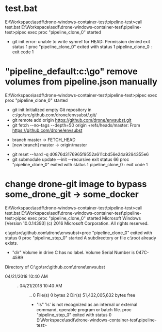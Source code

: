 # test.bat
E:\Workspace\asdf\drone-windows-container-test\pipeline-test>call test.bat
E:\Workspace\asdf\drone-windows-container-test\pipeline-test>pipec exec
proc "pipeline_clone_0" started
+ git init
error: unable to write symref for HEAD: Permission denied
exit status 1
proc "pipeline_clone_0" exited with status 1
pipeline_clone_0 : exit code 1

# "pipeline_default:c:\\go" remove volumes from pipeline.json manually
E:\Workspace\asdf\drone-windows-container-test\pipeline-test>pipec exec
proc "pipeline_clone_0" started
+ git init
Initialized empty Git repository in c:/go/src/github.com/drone/envsubst/.git/
+ git remote add origin https://github.com/drone/envsubst.git
+ git fetch --no-tags --depth=50 origin +refs/heads/master:
From https://github.com/drone/envsubst
 * branch            master     -> FETCH_HEAD
 * [new branch]      master     -> origin/master
+ git reset --hard -q d0876d3176965f9552a611cbd56e24a9264355e6
+ git submodule update --init --recursive
exit status 66
proc "pipeline_clone_0" exited with status 1
pipeline_clone_0 : exit code 1

# change drone-git image to bypass some_drone_git -> some_docker 
E:\Workspace\asdf\drone-windows-container-test\pipeline-test>call test.bat
E:\Workspace\asdf\drone-windows-container-test\pipeline-test>pipec exec
proc "pipeline_clone_0" started
Microsoft Windows [Version 10.0.14393]
(c) 2016 Microsoft Corporation. All rights reserved.

c:\go\src\github.com\drone\envsubst>proc "pipeline_clone_0" exited with status 0
proc "pipeline_step_0" started
A subdirectory or file c:\root already exists.
+ "dir"
 Volume in drive C has no label.
 Volume Serial Number is 047C-45B9

 Directory of C:\go\src\github.com\drone\envsubst

04/21/2018  10:40 AM    <DIR>          .
04/21/2018  10:40 AM    <DIR>          ..
               0 File(s)              0 bytes
               2 Dir(s)  51,432,005,632 bytes free
+ "ls"
'ls' is not recognized as an internal or external command,
operable program or batch file.
proc "pipeline_step_0" exited with status 0
E:\Workspace\asdf\drone-windows-container-test\pipeline-test>